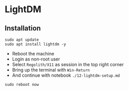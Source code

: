 # LightDM

## Installation

```shell:terminal
sudo apt update
sudo apt install lightdm -y
```

- Reboot the machine
- Login as non-root user
- Select `Regolith/X11` as session in the top right corner
- Bring up the terminal with `Win-Return`
- And continue with notebook `./12-lightdm-setup.md`

```shell:terminal
sudo reboot now
```
